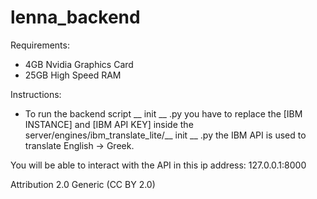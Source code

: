 # lenna_backend

Requirements:
  -  4GB Nvidia Graphics Card
  - 25GB High Speed RAM
 
Instructions:
  - To run the backend script __ init __ .py you have to replace the [IBM INSTANCE] and [IBM API KEY] inside the server/engines/ibm_translate_lite/__ init __ .py the IBM API is used to translate English -> Greek.

You will be able to interact with the API in this ip address: 127.0.0.1:8000

Attribution 2.0 Generic (CC BY 2.0) 
